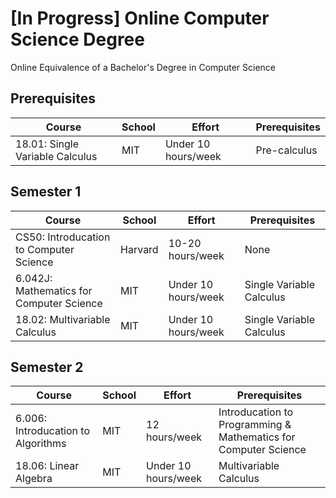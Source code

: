 # [In Progress] Online Computer Science Degree
Online Equivalence of a Bachelor's Degree in Computer Science

## Prerequisites
| Course | School | Effort | Prerequisites |
| ------------- | ------------- | ------------- | ------------- | 
| 18.01: Single Variable Calculus | MIT | Under 10 hours/week | Pre-calculus |

## Semester 1

| Course | School | Effort | Prerequisites |
| ------------- | ------------- | ------------- | ------------- | 
| CS50: Introducation to Computer Science | Harvard | 10-20 hours/week | None |
| 6.042J: Mathematics for Computer Science | MIT | Under 10 hours/week | Single Variable Calculus |
| 18.02: Multivariable Calculus | MIT | Under 10 hours/week | Single Variable Calculus |

## Semester 2

| Course | School | Effort | Prerequisites |
| ------------- | ------------- | ------------- | ------------- | 
| 6.006: Introducation to Algorithms | MIT | 12 hours/week | Introducation to Programming & Mathematics for Computer Science |
| 18.06: Linear Algebra | MIT | Under 10 hours/week | Multivariable Calculus |
